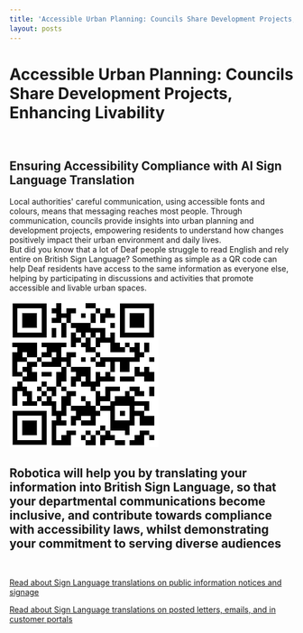 ```yaml
---
title: 'Accessible Urban Planning: Councils Share Development Projects, Enhancing Livability'
layout: posts
---
```


# Accessible Urban Planning: Councils Share Development Projects, Enhancing Livability

![]()

## Ensuring Accessibility Compliance with AI Sign Language Translation

Local authorities' careful communication, using accessible fonts and colours, means that messaging reaches most people.  Through communication, councils provide insights into urban planning and development projects, empowering residents to understand how changes positively impact their urban environment and daily lives.  
But did you know that a lot of Deaf people struggle to read English and rely entire on British Sign Language?
Something as simple as a QR code can help Deaf residents have access to the same information as everyone else, helping by participating in discussions and activities that promote accessible and livable urban spaces.

![QR Code](/posts/images/qr-contact.png)

## Robotica will help you by translating your information into British Sign Language, so that your departmental communications become inclusive, and contribute towards compliance with accessibility laws, whilst demonstrating your commitment to serving diverse audiences

<br/>

[Read about Sign Language translations on public information notices and signage](/solutions/gazette)

[Read about Sign Language translations on posted letters, emails, and in customer portals](/solutions/correspondent)
